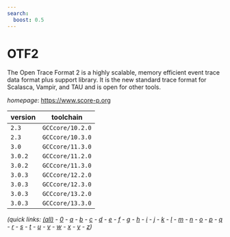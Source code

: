 ```yaml
---
search:
  boost: 0.5
---
```

# OTF2

The Open Trace Format 2 is a highly scalable, memory efficient event trace  data format plus support library. It is the new standard trace format for  Scalasca, Vampir, and TAU and is open for other tools.

*homepage*: <https://www.score-p.org>

version | toolchain
--------|----------
``2.3`` | ``GCCcore/10.2.0``
``2.3`` | ``GCCcore/10.3.0``
``3.0`` | ``GCCcore/11.3.0``
``3.0.2`` | ``GCCcore/11.2.0``
``3.0.2`` | ``GCCcore/11.3.0``
``3.0.3`` | ``GCCcore/12.2.0``
``3.0.3`` | ``GCCcore/12.3.0``
``3.0.3`` | ``GCCcore/13.2.0``
``3.0.3`` | ``GCCcore/13.3.0``


*(quick links: [(all)](../index.md) - [0](../0/index.md) - [a](../a/index.md) - [b](../b/index.md) - [c](../c/index.md) - [d](../d/index.md) - [e](../e/index.md) - [f](../f/index.md) - [g](../g/index.md) - [h](../h/index.md) - [i](../i/index.md) - [j](../j/index.md) - [k](../k/index.md) - [l](../l/index.md) - [m](../m/index.md) - [n](../n/index.md) - [o](../o/index.md) - [p](../p/index.md) - [q](../q/index.md) - [r](../r/index.md) - [s](../s/index.md) - [t](../t/index.md) - [u](../u/index.md) - [v](../v/index.md) - [w](../w/index.md) - [x](../x/index.md) - [y](../y/index.md) - [z](../z/index.md))*

